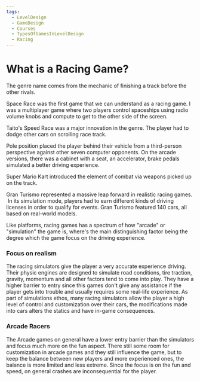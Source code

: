 ```yaml
---
tags:
  - LevelDesign
  - GameDesign
  - Courses
  - TypesOfGamesInLevelDesign
  - Racing
---
```

# What is a Racing Game?
The genre name comes from the mechanic of finishing a track before the other rivals.

Space Race was the first game that we can understand as a racing game. I was a multiplayer game where two players control spaceships using radio volume knobs and compute to get to the other side of the screen.

Taito's Speed Race was a major innovation in the genre. The player had to dodge other cars on scrolling race track.

Pole position placed the player behind their vehicle from a third-person perspective against other seven computer opponents. On the arcade versions, there was a cabinet with a seat, an accelerator, brake pedals simulated a better driving experience.

Super Mario Kart introduced the element of combat via weapons picked up on the track.

Gran Turismo represented a massive leap forward in realistic racing games.  In its simulation mode, players had to earn different kinds of driving licenses in order to qualify for events. Gran Turismo featured 140 cars, all based on real-world models.

Like platforms, racing games has a spectrum of how "arcade" or "simulation" the game is, where's the main distinguishing factor being the degree which the game focus on the driving experience.

### Focus on realism
The racing simulators give the player a very accurate experience driving. Their physic engines are designed to simulate road conditions, tire traction, gravity, momentum and all other factors tend to come into play. They have a higher barrier to entry since this games don't give any assistance if the player gets into trouble and usually requires some real-life experience. As part of simulations ethos, many racing simulators allow the player a high level of control and customization over their cars, the modifications made into cars alters the statics and have in-game consequences.

### Arcade Racers
The Arcade games on general have a lower entry barrier than the simulators and focus much more on the fun aspect. There still some room for customization in arcade games and they still influence the game, but to keep the balance between new players and more experienced ones, the balance is more limited and less extreme. Since the focus is on the fun and speed, on general crashes are inconsequential for the player.